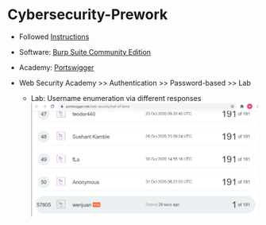 # Cybersecurity-Prework
* Followed [Instructions](https://courses.codepath.org/snippets/cybersecurity_university/prework)
* Software: [Burp Suite Community Edition](https://portswigger.net/burp/communitydownload)
* Academy: [Portswigger](https://portswigger.net/web-security)
* Web Security Academy >> Authentication >> Password-based >> Lab

     * Lab: Username enumeration via different responses
![alt text](HallOfFrame.PNG)
